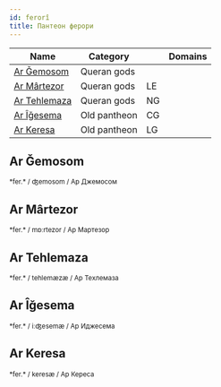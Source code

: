 ```yaml
---
id: ferorî
title: Пантеон ферори
---
```


| Name                          | Category     |     | Domains |
| ----------------------------- | ------------ | --- | ------- |
| [Ar Ǧemosom](#ar-ǧemosom)     | Queran gods  |     |         |
| [Ar Mârtezor](#ar-mârtezor)   | Queran gods  | LE  |         |
| [Ar Tehlemaza](#ar-tehlemaza) | Queran gods  | NG  |         |
| [Ar Îǧesema](#ar-îǧesema)     | Old pantheon | СG  |         |
| [Ar Keresa](#ar-keresa)       | Old pantheon | LG  |         |

## Ar Ǧemosom

<small>
*fer.*  / ʤemosom / Ар Джемосом
</small>

## Ar Mârtezor

<small>
*fer.*  / mɒːrtezor / Ар Мартезор
</small>

## Ar Tehlemaza

<small>
*fer.*  / tehlemæzæ / Ар Техлемаза
</small>

## Ar Îǧesema

<small>
*fer.*  / iːʤesemæ / Ар Иджесема
</small>

## Ar Keresa

<small>
*fer.*  / keresæ / Ар Кереса
</small>
